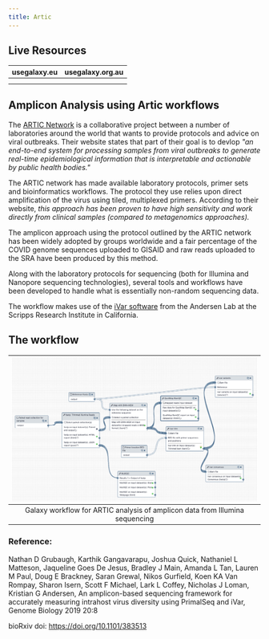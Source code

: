 ```yaml
---
title: Artic
---
```


## Live Resources

| usegalaxy.eu | usegalaxy.org.au |
|:--------:|:------------:|
| <FlatShield label="data" message="view" href="https://usegalaxy.eu/library/list#folders/F2a32545de855d335" alt="Raw data" /> | |
| <FlatShield label="workflow" message="run" href="https://usegalaxy.eu/u/bgruening/w/sars-cov2-amplicon-artic" alt="Galaxy workflow" /> | |


## Amplicon Analysis using Artic workflows

The [ARTIC Network](https://artic.network) is a collaborative project between a number of laboratories around the world that wants to provide protocols and advice on viral outbreaks. Their website states that part of their goal is to devlop *"an end-to-end system for processing samples from viral outbreaks to generate real-time epidemiological information that is interpretable and actionable by public health bodies."* 

The ARTIC network has made available laboratory protocols, primer sets and bioinformatics workflows. The protocol they use relies upon direct amplification of the virus using tiled, multiplexed primers. According to their website, *this approach has been proven to have high sensitivity and work directly from clinical samples (compared to metagenomics approaches).*

The amplicon approach using the protocol outlined by the ARTIC network has been widely adopted by groups worldwide and a fair percentage of the COVID genome sequences uploaded to GISAID and raw reads uploaded to the SRA have been produced by this method.

Along with the laboratory protocols for sequencing (both for Illumina and Nanopore sequencing technologies), several tools and workflows have been developed to handle what is essentially non-random sequencing data.

The workflow makes use of the [iVar software](https://andersen-lab.github.io/ivar/html/) from the Andersen Lab at the Scripps Research Institute in California. 

## The workflow

| ![](./img/wf.png) |
|:------------------:|
| Galaxy workflow for ARTIC analysis of amplicon data from Illumina sequencing |

### Reference:

Nathan D Grubaugh, Karthik Gangavarapu, Joshua Quick, Nathaniel L Matteson, Jaqueline Goes De Jesus, Bradley J Main, Amanda L Tan, Lauren M Paul, Doug E Brackney, Saran Grewal, Nikos Gurfield, Koen KA Van Rompay, Sharon Isern, Scott F Michael, Lark L Coffey, Nicholas J Loman, Kristian G Andersen, An amplicon-based sequencing framework for accurately measuring intrahost virus diversity using PrimalSeq and iVar, Genome Biology 2019 20:8



bioRxiv doi: https://doi.org/10.1101/383513

